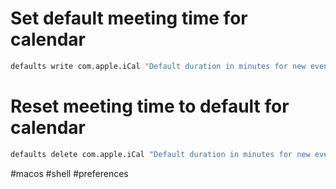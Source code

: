 # Set default meeting time for calendar

```sh
defaults write com.apple.iCal "Default duration in minutes for new event" -int <TIME IN MINUTES>
```

# Reset meeting time to default for calendar

```sh
defaults delete com.apple.iCal "Default duration in minutes for new event"
```

#macos #shell #preferences 